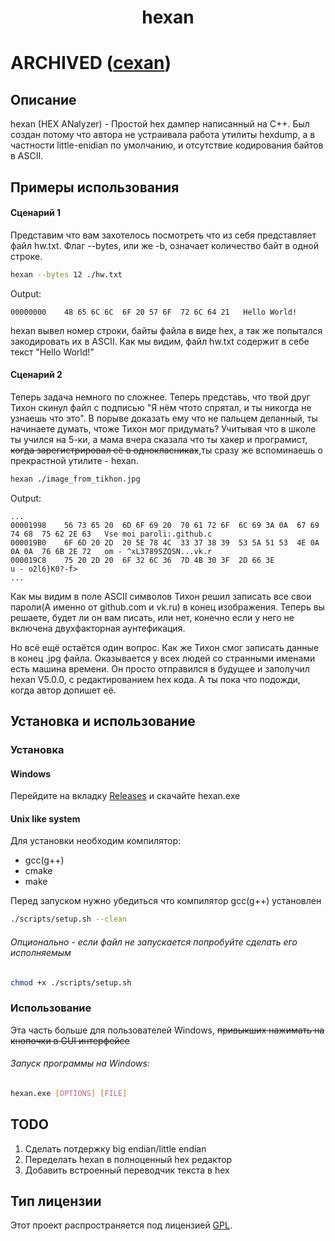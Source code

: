 # <center>hexan</center>
# ARCHIVED ([cexan](https://github.com/VorPijakov23/cexan))

## Описание

hexan (HEX ANalyzer) - Простой hex дампер написанный на C++. Был создан потому что автора не устраивала работа утилиты hexdump, а в частности little-enidian по умолчанию, и отсутствие кодирования байтов в ASCII.

## Примеры использования
#### Сценарий 1
Представим что вам захотелось посмотреть что из себя представляет файл hw.txt. Флаг --bytes, или же -b, означает количество байт в одной строке.
```bash
hexan --bytes 12 ./hw.txt
```
Output:
```
00000000    48 65 6C 6C  6F 20 57 6F  72 6C 64 21   Hello World!
```
hexan вывел номер строки, байты файла в виде hex, а так же попытался закодировать их в ASCII. Как мы видим, файл hw.txt содержит в себе текст "Hello World!"
#### Сценарий 2
Теперь задача немного по сложнее. Теперь представь, что твой друг Тихон скинул файл с подписью "Я нём чтото спрятал, и ты никогда не узнаешь что это". В порыве доказать ему что не пальцем деланный, ты начинаете думать, чтоже Тихон мог придумать? Учитывая что в школе ты учился на 5-ки, а мама вчера сказала что ты хакер и програмист, ~~когда зарегистрировал её в однокласниках~~,ты сразу же вспоминаешь о прекрастной утилите - hexan.
```bash
hexan ./image_from_tikhon.jpg
```
Output:
```
...
00001998    56 73 65 20  6D 6F 69 20  70 61 72 6F  6C 69 3A 0A  67 69 74 68  75 62 2E 63   Vse moi paroli:.github.c
000019B0    6F 6D 20 2D  20 5E 78 4C  33 37 38 39  53 5A 51 53  4E 0A 0A 0A  76 6B 2E 72   om - ^xL3789SZQSN...vk.r
000019C8    75 20 2D 20  6F 32 6C 36  7D 4B 30 3F  2D 66 3E                                u - o2l6}K0?-f>
...
```
Как мы видим в поле ASCII символов Тихон решил записать все свои пароли(А именно от github.com и vk.ru) в конец изображения. Теперь вы решаете, будет ли он вам писать, или нет, конечно если у него не включена двухфакторная аунтефикация.

Но всё ещё остаётся один вопрос. Как же Тихон смог записать данные в конец .jpg файла. Оказывается у всех людей со странными именами есть машина времени. Он просто отправился в будущее и заполучил hexan V5.0.0, с редактированием hex кода. А ты пока что подожди, когда автор допишет её.

## Установка и использование

### Установка

#### Windows
Перейдите на вкладку [Releases](https://github.com/VorPijakov23/hexan/releases/) и скачайте hexan.exe

#### Unix like system
Для установки необходим компилятор:
- gcc(g++)
- cmake
- make

Перед запуском нужно убедиться что компилятор gcc(g++) установлен
```bash
./scripts/setup.sh --clean
```
###### Опционально - если файл не запускается попробуйте сделать его исполняемым
```bash
chmod +x ./scripts/setup.sh
```

### Использование

Эта часть больше для пользователей Windows, ~~привыкших нажимать на кнопочки в GUI интерфейсе~~

###### Запуск программы на Windows:
```bash
hexan.exe [OPTIONS] [FILE]
```

## TODO

1) Сделать потдержку big endian/little endian
2) Переделать hexan в полноценный hex редактор
3) Добавить встроенный переводчик текста в hex


## Тип лицензии

Этот проект распространяется под лицензией [GPL](LICENSE).
